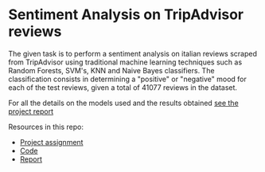 #  Sentiment Analysis on TripAdvisor reviews

The given task is to perform a sentiment analysis on italian reviews scraped from TripAdvisor using traditional machine learning techniques such as Random Forests, SVM's, KNN and Naive Bayes classifiers. The classification consists in determining a "positive" or "negative" mood for each of the test reviews, given a total of 41077 reviews in the dataset.

For all the details on the models used and the results obtained [see the project report](https://github.com/gabrieletiboni/Sentiment-Analysis-on-TripAdvisor-reviews/blob/master/Report.pdf)

Resources in this repo:

- [Project assignment]()
- [Code](https://github.com/gabrieletiboni/Sentiment-Analysis-on-TripAdvisor-reviews/blob/master/CODE/solution.py)
- [Report](https://github.com/gabrieletiboni/Sentiment-Analysis-on-TripAdvisor-reviews/blob/master/Report.pdf)
